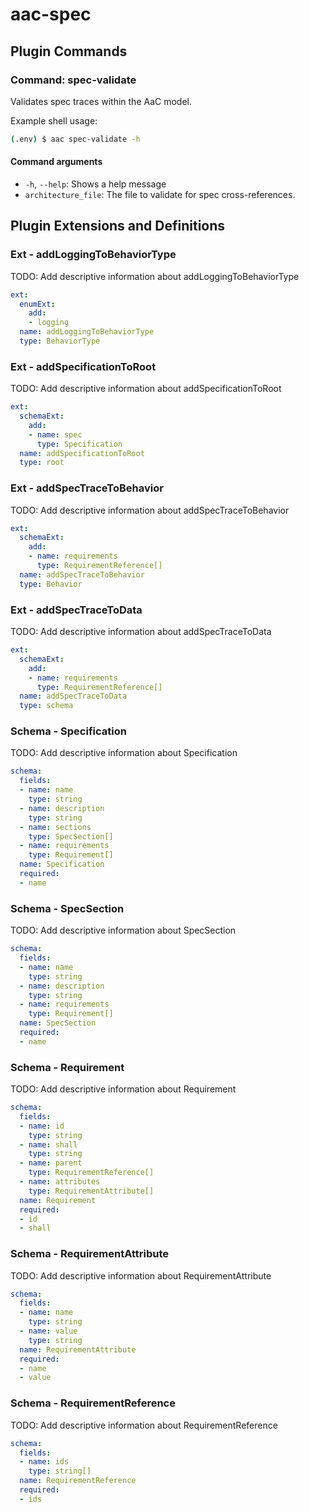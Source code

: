 # aac-spec

## Plugin Commands

### Command: spec-validate

Validates spec traces within the AaC model.

Example shell usage:

```bash
(.env) $ aac spec-validate -h
```

#### Command arguments

- `-h`, `--help`: Shows a help message
- `architecture_file`: The file to validate for spec cross-references.

## Plugin Extensions and Definitions

### Ext - addLoggingToBehaviorType

TODO: Add descriptive information about addLoggingToBehaviorType

```yaml
ext:
  enumExt:
    add:
    - logging
  name: addLoggingToBehaviorType
  type: BehaviorType

```

### Ext - addSpecificationToRoot

TODO: Add descriptive information about addSpecificationToRoot

```yaml
ext:
  schemaExt:
    add:
    - name: spec
      type: Specification
  name: addSpecificationToRoot
  type: root

```

### Ext - addSpecTraceToBehavior

TODO: Add descriptive information about addSpecTraceToBehavior

```yaml
ext:
  schemaExt:
    add:
    - name: requirements
      type: RequirementReference[]
  name: addSpecTraceToBehavior
  type: Behavior

```

### Ext - addSpecTraceToData

TODO: Add descriptive information about addSpecTraceToData

```yaml
ext:
  schemaExt:
    add:
    - name: requirements
      type: RequirementReference[]
  name: addSpecTraceToData
  type: schema

```

### Schema - Specification

TODO: Add descriptive information about Specification

```yaml
schema:
  fields:
  - name: name
    type: string
  - name: description
    type: string
  - name: sections
    type: SpecSection[]
  - name: requirements
    type: Requirement[]
  name: Specification
  required:
  - name

```

### Schema - SpecSection

TODO: Add descriptive information about SpecSection

```yaml
schema:
  fields:
  - name: name
    type: string
  - name: description
    type: string
  - name: requirements
    type: Requirement[]
  name: SpecSection
  required:
  - name

```

### Schema - Requirement

TODO: Add descriptive information about Requirement

```yaml
schema:
  fields:
  - name: id
    type: string
  - name: shall
    type: string
  - name: parent
    type: RequirementReference[]
  - name: attributes
    type: RequirementAttribute[]
  name: Requirement
  required:
  - id
  - shall

```

### Schema - RequirementAttribute

TODO: Add descriptive information about RequirementAttribute

```yaml
schema:
  fields:
  - name: name
    type: string
  - name: value
    type: string
  name: RequirementAttribute
  required:
  - name
  - value

```

### Schema - RequirementReference

TODO: Add descriptive information about RequirementReference

```yaml
schema:
  fields:
  - name: ids
    type: string[]
  name: RequirementReference
  required:
  - ids

```